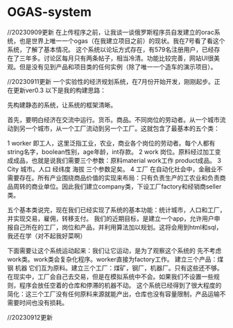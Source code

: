# OGAS-system
//20230909更新
在上传程序之前，让我谈一谈俄罗斯程序员自发建立的orac系统，也是世界上唯一一个ogas（在我建立项目之前）的现状。我在7号看了看这个系统，了解了基本情况。
这个系统以论坛方式存在，有579名注册用户，已经存在了三年多。讨论区每月只有两条帖子，相当冷清。功能比较完善，网站UI很美观。但是没有见到产品和项目类的任何实例（除了唯一一个造车的演示项目）。



//20230911更新
一个实验性的经济规划系统，在7月份开始开发，刚刚起步。正在更新ver0.3
以下是我的构建思路：

先构建静态的系统，让系统的框架清晰。

首先，要明白经济在交流中运行。货币。商品。不同岗位的劳动者。从一个城市流动到另一个城市，从一个工厂流动到另一个工厂。这就包含了最基本的五个类：

1 worker 即工人，这里泛指工业，农业，商业各个岗位的劳动者。每个人都有string名字，boolean性别，age年龄，int存款。
2 work 岗位。原料经过加工变成成品，也就是说我们需要三个参数：原料material work工作 product成品。
3 City 城市。人口 经纬度 海拔 三个参数足矣。
4 工厂 在自动化社会中，金融业不需要存在。所有产业围绕商品价值的实现来布局：只有负责生产的工农业和负责商品周转的商业单位。因此我们建立company类，下设工厂factory和经销商seller类。

五个基本类说完，现在我们已经实现了系统的基本功能：统计城市，人口和工厂，并实现交易，雇佣，转移支付。
我们的近期目标，是建立一个app，允许用户申报自己所在的工厂，岗位和产品，并利用算法加以规划。这将会用到html和sql，我还在学（对不起我好菜啊）

下面需要让这个系统运动起来：我们让它运动，是为了观察这个系统的
先不考虑work类。work类会复杂化程序。worker直接为factory工作。
建立三个产品：煤 钢 机器 它们互为原料。建立三个工厂：煤矿，钢厂，机器厂。只有这些还不够。在现实中，工厂会自己去交易，但是在模拟系统中不会。如果我们不设置一些规则，程序会放任空着的仓库和停滞的机器不动。
这个系统已经得到了很大程度的简化：这三个工厂没有任何原料来源就能产出，仓库也没有容量限制，产品运输不需要时间也没有损耗。



//20230912更新
